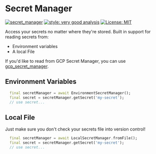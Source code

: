 # Secret Manager

[![secret_manager](https://github.com/Morel-Tech/secret_manager_dart/actions/workflows/secret_manager_verify_and_test.yaml/badge.svg?branch=main&event=push)](https://github.com/Morel-Tech/secret_manager_dart/actions/workflows/secret_manager_verify_and_test.yaml)
[![style: very good analysis][very_good_analysis_badge]][very_good_analysis_link]
[![License: MIT][license_badge]][license_link]

Access your secrets no matter where they're stored. Built in support for reading secrets from:

- Environment variables
- A local File

If you'd like to read from GCP Secret Manager, you can use [gcp_secret_manager](https://pub.dev/packages/gcp_secret_manager).

## Environment Variables

```dart
  final secretManager = await EnvironmentSecretManager();
  final secret = secretManager.getSecret('my-secret');
  // use secret...
```

## Local File

Just make sure you don't check your secrets file into version control!

```dart
  final secretManager = await LocalSecretManager.fromFile();
  final secret = secretManager.getSecret('my-secret');
  // use secret...
```

[license_badge]: https://img.shields.io/badge/license-MIT-blue.svg
[license_link]: https://opensource.org/licenses/MIT
[very_good_analysis_badge]: https://img.shields.io/badge/style-very_good_analysis-B22C89.svg
[very_good_analysis_link]: https://pub.dev/packages/very_good_analysis
